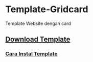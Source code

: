 # Template-Gridcard
Template Website dengan card    
## [Download Template](https://github.com/Sutrisnot/Template-Gridcard/archive/refs/heads/main.zip)

### [Cara Instal Template](https://www.inteknologi.com/2025/10/cara-instal-template-gridspeed-pada.html)  

